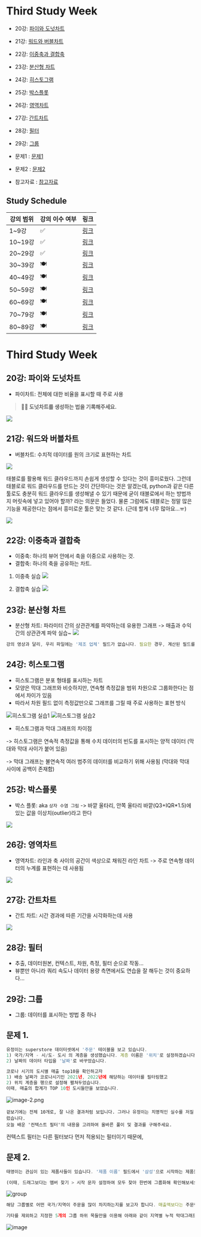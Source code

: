 # Third Study Week

- 20강: [파이와 도넛차트](#20강-파이와-도넛차트)

- 21강: [워드와 버블차트](#21강-워드와-버블차트)

- 22강: [이중축과 결합축](#22강-이중축과-결합축)

- 23강: [분산형 차트](#23강-분산형-차트)

- 24강: [히스토그램](#24강-히스토그램)

- 25강: [박스플롯](#25강-박스플롯)

- 26강: [영역차트](#26강-영역차트)

- 27강: [간트차트](#27강-간트차트)

- 28강: [필터](#28강-필터)

- 29강: [그룹](#29강-그룹)


- 문제1 : [문제1](#문제1)

- 문제2 : [문제2](#문제2)

- 참고자료 : [참고자료](#참고-자료)



## Study Schedule

| 강의 범위     | 강의 이수 여부 | 링크                                                                                                        |
|--------------|---------|-----------------------------------------------------------------------------------------------------------|
| 1~9강        |  ✅      | [링크](https://youtu.be/3ovkUe-TP1w?si=CRjj99Qm300unSWt)       |
| 10~19강      | ✅      | [링크](https://www.youtube.com/watch?v=AXkaUrJs-Ko&list=PL87tgIIryGsa5vdz6MsaOEF8PK-YqK3fz&index=75)       |
| 20~29강      | ✅      | [링크](https://www.youtube.com/watch?v=Qcl4l6p-gHM)      |
| 30~39강      | 🍽️      | [링크](https://www.youtube.com/watch?v=e6J0Ljd6h44&list=PL87tgIIryGsa5vdz6MsaOEF8PK-YqK3fz&index=55)       |
| 40~49강      | 🍽️      | [링크](https://www.youtube.com/watch?v=AXkaUrJs-Ko&list=PL87tgIIryGsa5vdz6MsaOEF8PK-YqK3fz&index=45)       |
| 50~59강      | 🍽️      | [링크](https://www.youtube.com/watch?v=AXkaUrJs-Ko&list=PL87tgIIryGsa5vdz6MsaOEF8PK-YqK3fz&index=35)       |
| 60~69강      | 🍽️      | [링크](https://www.youtube.com/watch?v=AXkaUrJs-Ko&list=PL87tgIIryGsa5vdz6MsaOEF8PK-YqK3fz&index=25)       |
| 70~79강      | 🍽️      | [링크](https://www.youtube.com/watch?v=AXkaUrJs-Ko&list=PL87tgIIryGsa5vdz6MsaOEF8PK-YqK3fz&index=15)       |
| 80~89강      | 🍽️      | [링크](https://www.youtube.com/watch?v=AXkaUrJs-Ko&list=PL87tgIIryGsa5vdz6MsaOEF8PK-YqK3fz&index=5)        |


<!-- 여기까진 그대로 둬 주세요-->
<!-- 이 안에 들어오는 텍스트는 주석입니다. -->

# Third Study Week

## 20강: 파이와 도넛차트
<!-- 파이와 도넛차트에 관해 배우게 된 점을 적어주세요 -->

- 파이차트: 전체에 대한 비율을 표시할 때 주로 사용

> **🧞‍♀️ 도넛차트를 생성하는 법을 기록해주세요.**

![](https://github.com/bird-one-00/tableau_til/blob/main/tableau/img/%EC%8A%A4%ED%81%AC%EB%A6%B0%EC%83%B7%202024-10-01%20225321.png)

## 21강: 워드와 버블차트
<!-- 워드와 버블차트에 관해 배우게 된 점을 적어주세요 -->

- 버블차트: 수치적 데이터를 원의 크기로 표현하는 차트

![](https://github.com/bird-one-00/tableau_til/blob/main/tableau/img/%EC%8A%A4%ED%81%AC%EB%A6%B0%EC%83%B7%202024-10-01%20225556.png)

태블로를 활용해 워드 클라우드까지 손쉽게 생성할 수 있다는 것이 흥미로웠다.
그런데 태블로로 워드 클라우드를 만드는 것이 간단하다는 것은 알겠는데, python과 같은 다른 툴로도 충분히 워드 클라우드를 생성해낼 수 있기 때문에 굳이 태블로에서 하는 방법까지 머릿속에 넣고 있어야 할까? 라는 의문은 들었다.
물론 그럼에도 태블로는 정말 많은 기능을 제공한다는 점에서 흥미로운 툴은 맞는 것 같다.
(근데 할게 너무 많아요...ㅠ)

![](https://github.com/bird-one-00/tableau_til/blob/main/tableau/img/%EC%8A%A4%ED%81%AC%EB%A6%B0%EC%83%B7%202024-10-01%20225746.png)

## 22강: 이중축과 결합축
<!-- 이중축과 결합축에 관해 배우게 된 점을 적어주세요 -->
- 이중축: 하나의 뷰어 안에서 축을 이중으로 사용하는 것.
- 결합축: 하나의 축을 공유하는 차트.

1. 이중축 실습
![](https://github.com/bird-one-00/tableau_til/blob/main/tableau/img/%EC%8A%A4%ED%81%AC%EB%A6%B0%EC%83%B7%202024-10-01%20230408.png)

2. 결합축 실습
![](https://github.com/bird-one-00/tableau_til/blob/main/tableau/img/%EC%8A%A4%ED%81%AC%EB%A6%B0%EC%83%B7%202024-10-01%20230504.png)

## 23강: 분산형 차트
<!-- 분산형 차트에 관해 배우게 된 점을 적어주세요 -->

- 분산형 차트: 파라미터 간의 상관관계를 파악하는데 유용한 그래프
-> 매출과 수익 간의 상관관계 파악 실습~
![](https://github.com/bird-one-00/tableau_til/blob/main/tableau/img/%EC%8A%A4%ED%81%AC%EB%A6%B0%EC%83%B7%202024-10-01%20232547.png)

```js
강의 영상과 달리, 우리 파일에는 '제조 업체' 필드가 없습니다. 필요한 경우, 계산된 필드를 이용해 'SPLIT([제품 이름], ' ', 1)'를 '제조 업체'로 정의하시고 세부 정보에 놓아주세요.
```

## 24강: 히스토그램
<!-- 히스토그램에 관해 배우게 된 점을 적어주세요 -->
- 히스토그램은 분포 형태를 표시하는 차트
- 모양은 막대 그래프와 비슷하지만, 연속형 측정값을 범위 차원으로 그룹화한다는 점에서 차이가 있음
- 따라서 차원 필드 없이 측정값만으로 그래프를 그릴 때 주로 사용하는 표현 방식

![히스토그램 실습1](https://github.com/bird-one-00/tableau_til/blob/main/tableau/img/%EC%8A%A4%ED%81%AC%EB%A6%B0%EC%83%B7%202024-10-01%20232909.png)
![히스토그램 실습2](https://github.com/bird-one-00/tableau_til/blob/main/tableau/img/%EC%8A%A4%ED%81%AC%EB%A6%B0%EC%83%B7%202024-10-01%20233128.png)

- 히스토그램과 막대 그래프의 차이점

-> 히스토그램은 연속적 측정값을 통해 수치 데이터의 빈도를 표시하는 양적 데이터 (막대와 막대 사이가 붙어 있음)

-> 막대 그래프는 불연속적 여러 범주의 데이터를 비교하기 위해 사용됨 (막대와 막대 사이에 공백이 존재함)

## 25강: 박스플롯
<!-- 박스플롯에 관해 배우게 된 점을 적어주세요 -->

- 박스 플롯: aka `상자 수염 그림`
-> 바깥 울타리, 안쪽 울타리 바깥(Q3+IQR*1.5)에 있는 값을 이상치(outlier)라고 한다

![](https://github.com/bird-one-00/tableau_til/blob/main/tableau/img/%EC%8A%A4%ED%81%AC%EB%A6%B0%EC%83%B7%202024-10-01%20233624.png)

## 26강: 영역차트
<!-- 영역차트에 관해 배우게 된 점을 적어주세요 -->

- 영역차트: 라인과 축 사이의 공간이 색상으로 채워진 라인 차트
-> 주로 연속형 데이터의 누계를 표현하는 데 사용됨

![](https://github.com/bird-one-00/tableau_til/blob/main/tableau/img/%EC%8A%A4%ED%81%AC%EB%A6%B0%EC%83%B7%202024-10-01%20233940.png)

## 27강: 간트차트
<!-- 간트차트에 관해 배우게 된 점을 적어주세요 -->

- 간트 차트: 시간 경과에 따른 기간을 시각화하는데 사용

![](https://github.com/bird-one-00/tableau_til/blob/main/tableau/img/%EC%8A%A4%ED%81%AC%EB%A6%B0%EC%83%B7%202024-10-01%20234454.png)

## 28강: 필터
<!-- 필터에 관해 배우게 된 점을 적어주세요 -->

- 추출, 데이터원본, 컨텍스트, 차원, 측정, 필터 순으로 작동...
- 뷰뿐만 아니라 쿼리 속도나 데이터 용량 측면에서도 연습을 잘 해두는 것이 중요하다...

## 29강: 그룹
<!-- 그룹에 관해 배우게 된 점을 적어주세요 -->

- 그룹: 데이터를 표시하는 방법 중 하나

## 문제 1.

```js
유정이는 superstore 데이터셋에서 '주문' 테이블을 보고 있습니다.
1) 국가/지역 - 시/도- 도시 의 계층을 생성했습니다. 계층 이름은 '위치'로 설정하겠습니다.
2) 날짜의 데이터 타입을 '날짜'로 바꾸었습니다.

코로나 시기의 도시별 매출 top10을 확인하고자
1) 배송 날짜가 코로나시기인 2021년, 2022년에 해당하는 데이터를 필터링했고
2) 위치 계층을 행으로 설정해 펼쳐두었습니다.
이때, 매출의 합계가 TOP 10인 도시들만을 보았습니다.
```

![image-2.png](https://github.com/yousrchive/tableau/blob/main/study/img/1st%20study/image-4.png?raw=true)

```
겉보기에는 전체 10개로, 잘 나온 결과처럼 보입니다. 그러나 유정이는 치명적인 실수를 저질렀습니다.
오늘 배운 '컨텍스트 필터'의 내용을 고려하여 올바른 풀이 및 결과를 구해주세요.
```

<!-- DArt-B superstore가 아닌 개인 superstore 파일을 사용했다면 값이 다르게 표시될 수 있습니다.-->

컨텍스트 필터는 다른 필터보다 먼저 적용되는 필터이기 때문에, 

## 문제 2.

```js
태영이는 관심이 있는 제품사들이 있습니다. '제품 이름' 필드에서 '삼성'으로 시작하는 제품들을 'Samsung group'으로, 'Apple'으로 시작하는 제품들을 'Apple group'으로, 'Canon'으로 시작하는 제품들을 'Canon group'으로, 'HP'로 시작하는 제품들을 'HP group', 'Logitech'으로 시작하는 제품들을 'Logitech group'으로 그룹화해서 보려고 합니다. 나머지는 기타로 설정해주세요. 이 그룹화를 명명하는 필드는 'Product Name Group'으로 설정해주세요.

(이때, 드래그보다는 멤버 찾기 > 시작 문자 설정하여 모두 찾아 한번에 그룹화해 확인해보세요.)
```

![group](https://github.com/yousrchive/BUSINESS-INTELLIGENCE-TABLEAU/blob/main/study/img/3rd%20study/%E1%84%89%E1%85%B3%E1%84%8F%E1%85%B3%E1%84%85%E1%85%B5%E1%86%AB%E1%84%89%E1%85%A3%E1%86%BA%202024-09-18%20%E1%84%8B%E1%85%A9%E1%84%92%E1%85%AE%204.33.47.png?raw=true)

```js
해당 그룹별로 어떤 국가/지역이 주문을 많이 차지하는지를 보고자 합니다. 매출액보다는 주문량을 보고 싶으므로, 주문Id의 카운트로 계산하겠습니다.

기타를 제외하고 지정한 5개의 그룹 하위 목들만을 이용해 아래와 같이 지역별 누적 막대그래프를 그려봐주세요.
```

![image](https://github.com/yousrchive/BUSINESS-INTELLIGENCE-TABLEAU/blob/main/study/img/3rd%20study/%E1%84%89%E1%85%B3%E1%84%8F%E1%85%B3%E1%84%85%E1%85%B5%E1%86%AB%E1%84%89%E1%85%A3%E1%86%BA%202024-09-18%20%E1%84%8B%E1%85%A9%E1%84%92%E1%85%AE%204.37.55.png?raw=true)